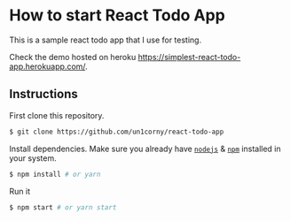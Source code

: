 # How to start React Todo App

This is a sample react todo app that I use for testing.

Check the demo hosted on heroku https://simplest-react-todo-app.herokuapp.com/.


## Instructions

First clone this repository.
```bash
$ git clone https://github.com/un1corny/react-todo-app
```

Install dependencies. Make sure you already have [`nodejs`](https://nodejs.org/en/) & [`npm`](https://www.npmjs.com/) installed in your system.
```bash
$ npm install # or yarn
```

Run it
```bash
$ npm start # or yarn start
```
